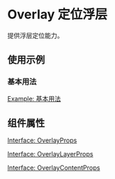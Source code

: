 # Overlay 定位浮层

提供浮层定位能力。

## 使用示例

### 基本用法

[Example: 基本用法](./_example/OverlayExample.jsx)

## 组件属性

[Interface: OverlayProps](./Overlay.tsx)

[Interface: OverlayLayerProps](./OverlayLayer.tsx)

[Interface: OverlayContentProps](./OverlayLayer.tsx)
